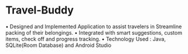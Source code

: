 # Travel-Buddy
• Designed and Implemented Application to assist travelers in Streamline packing of their belongings. • Integrated with smart suggestions, custom items, check off and progress tracking.  • Technology Used : Java, SQLite(Room Database) and Android Studio
